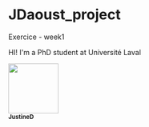 # JDaoust_project
Exercice - week1

HI! I'm a PhD student at Université Laval

<a href="https://github.com/JustineD56">
   <img src="https://avatars.githubusercontent.com/u/1670887?v=4?s=100" width="100px;" alt=""/>
   <br /><sub><b>JustineD</b></sub>
</a>
